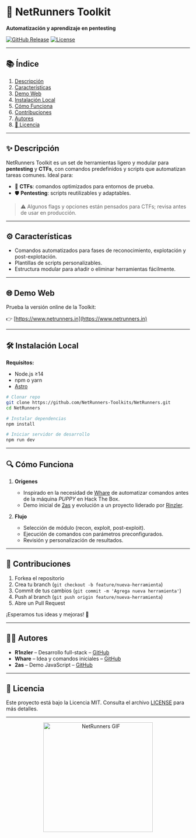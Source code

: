 # 🚀 NetRunners Toolkit

**Automatización y aprendizaje en pentesting**

[![GitHub Release](https://img.shields.io/github/v/release/NetRunners-Toolkits/NetRunners)](https://github.com/NetRunners-Toolkits/NetRunners/releases)
[![License](https://img.shields.io/github/license/NetRunners-Toolkits/NetRunners)](https://github.com/NetRunners-Toolkits/NetRunners/blob/main/LICENSE)

---

## 📚 Índice

1. [Descripción](#-descripción)
2. [Características](#-características)
3. [Demo Web](#-demo-web)
4. [Instalación Local](#-instalación-local)
5. [Cómo Funciona](#-cómo-funciona)
6. [Contribuciones](#-contribuciones)
7. [Autores](#-autores)
8. [📝 Licencia](#-licencia)

---

## ✨ Descripción

NetRunners Toolkit es un set de herramientas ligero y modular para **pentesting** y **CTFs**, con comandos predefinidos y scripts que automatizan tareas comunes. Ideal para:

* 🚩 **CTFs**: comandos optimizados para entornos de prueba.
* 🛡️ **Pentesting**: scripts reutilizables y adaptables.

> ⚠️ Algunos flags y opciones están pensados para CTFs; revisa antes de usar en producción.

---

## ⚙️ Características

* Comandos automatizados para fases de reconocimiento, explotación y post-explotación.
* Plantillas de scripts personalizables.
* Estructura modular para añadir o eliminar herramientas fácilmente.

---

## 🌐 Demo Web

Prueba la versión online de la Toolkit:

👉 [https://www.netrunners.in](https://www.netrunners.in)

---

## 🛠️ Instalación Local

**Requisitos:**

* Node.js ≥14
* npm o yarn
* [Astro](https://docs.astro.build/en/install-and-setup/)

```bash
# Clonar repo
git clone https://github.com/NetRunners-Toolkits/NetRunners.git
cd NetRunners

# Instalar dependencias
npm install

# Iniciar servidor de desarrollo
npm run dev
```

---

## 🔍 Cómo Funciona

1. **Orígenes**

   * Inspirado en la necesidad de [Whare](https://github.com/whare1) de automatizar comandos antes de la máquina *PUPPY* en Hack The Box.
   * Demo inicial de [2as](https://github.com/dos4s) y evolución a un proyecto liderado por [Rinzler](https://github.com/Marcejr117).

2. **Flujo**

   * Selección de módulo (recon, exploit, post-exploit).
   * Ejecución de comandos con parámetros preconfigurados.
   * Revisión y personalización de resultados.

---

## 🤝 Contribuciones

1. Forkea el repositorio
2. Crea tu branch (`git checkout -b feature/nueva-herramienta`)
3. Commit de tus cambios (`git commit -m 'Agrega nueva herramienta'`)
4. Push al branch (`git push origin feature/nueva-herramienta`)
5. Abre un Pull Request

¡Esperamos tus ideas y mejoras! 🙌

---

## 🧑‍💻 Autores

* **R1nzler** – Desarrollo full-stack – [GitHub](https://github.com/Marcejr117)
* **Whare** – Idea y comandos iniciales – [GitHub](https://github.com/whare1)
* **2as** – Demo JavaScript – [GitHub](https://github.com/dos4s)

---

## 📝 Licencia

Este proyecto está bajo la Licencia MIT. Consulta el archivo [LICENSE](LICENSE) para más detalles.

---

<p align="center">
  <img src="https://whare1.netrunners.in/assets/images/netrunner.gif" alt="NetRunners GIF" width="300">
</p>
